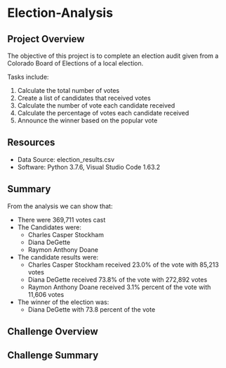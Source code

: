 # Election-Analysis
## Project Overview
The objective of this project is to complete an election audit given from a Colorado Board of Elections of a local election. 

Tasks include:

1. Calculate the total number of votes
2. Create a list of candidates that received votes
3. Calculate the number of vote each candidate received
4. Calculate the percentage of votes each candidate received
5. Announce the winner based on the popular vote 

## Resources
- Data Source: election_results.csv 
- Software: Python 3.7.6, Visual Studio Code 1.63.2

## Summary
From the analysis we can show that:
- There were 369,711 votes cast
- The Candidates were:
  - Charles Casper Stockham
  - Diana DeGette
  - Raymon Anthony Doane
- The candidate results were:
  - Charles Casper Stockham received 23.0% of the vote with 85,213 votes 
  - Diana DeGette received 73.8% of the vote with 272,892 votes 
  - Raymon Anthony Doane received 3.1% percent of the vote with 11,606 votes 
- The winner of the election was:
  - Diana DeGette with 73.8 percent of the vote


## Challenge Overview 

## Challenge Summary
